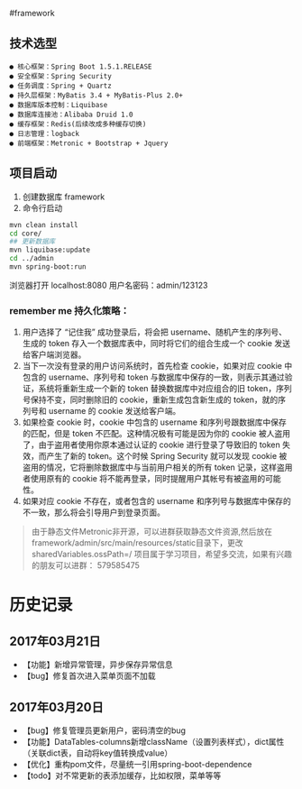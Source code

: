 #framework


## 技术选型
    ● 核心框架：Spring Boot 1.5.1.RELEASE
    ● 安全框架：Spring Security
    ● 任务调度：Spring + Quartz
    ● 持久层框架：MyBatis 3.4 + MyBatis-Plus 2.0+
    ● 数据库版本控制：Liquibase
    ● 数据库连接池：Alibaba Druid 1.0
    ● 缓存框架：Redis(后续改成多种缓存切换)
    ● 日志管理：logback
    ● 前端框架：Metronic + Bootstrap + Jquery
    
## 项目启动
1. 创建数据库 framework
2. 命令行启动

```bash
mvn clean install
cd core/
## 更新数据库
mvn liquibase:update
cd ../admin
mvn spring-boot:run
```
浏览器打开 localhost:8080 用户名密码：admin/123123

### remember me 持久化策略：
1. 用户选择了 “记住我” 成功登录后，将会把 username、随机产生的序列号、生成的 token 存入一个数据库表中，同时将它们的组合生成一个 cookie 发送给客户端浏览器。
2. 当下一次没有登录的用户访问系统时，首先检查 cookie，如果对应 cookie 中包含的 username、序列号和 token 与数据库中保存的一致，则表示其通过验证，系统将重新生成一个新的 token 替换数据库中对应组合的旧 token，序列号保持不变，同时删除旧的 cookie，重新生成包含新生成的 token，就的序列号和 username 的 cookie 发送给客户端。
3. 如果检查 cookie 时，cookie 中包含的 username 和序列号跟数据库中保存的匹配，但是 token 不匹配。这种情况极有可能是因为你的 cookie 被人盗用了，由于盗用者使用你原本通过认证的 cookie 进行登录了导致旧的 token 失效，而产生了新的 token。这个时候 Spring Security 就可以发现 cookie 被盗用的情况，它将删除数据库中与当前用户相关的所有 token 记录，这样盗用者使用原有的 cookie 将不能再登录，同时提醒用户其帐号有被盗用的可能性。
4. 如果对应 cookie 不存在，或者包含的 username 和序列号与数据库中保存的不一致，那么将会引导用户到登录页面。

> 由于静态文件Metronic非开源，可以进群获取静态文件资源,然后放在framework/admin/src/main/resources/static目录下，更改sharedVariables.ossPath=/
> 项目属于学习项目，希望多交流，如果有兴趣的朋友可以进群： 579585475

# 历史记录

## 2017年03月21日

* 【功能】新增异常管理，异步保存异常信息
* 【bug】修复首次进入菜单页面不加载

## 2017年03月20日

* 【bug】修复管理员更新用户，密码清空的bug
* 【功能】DataTables-columns新增className（设置列表样式），dict属性（关联dict表，自动将key值转换成value）
* 【优化】重构pom文件，尽量统一引用spring-boot-dependence
* 【todo】对不常更新的表添加缓存，比如权限，菜单等等